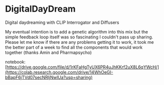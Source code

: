 # DigitalDayDream
Digital daydreaming with CLIP Interrogator and Diffusers

My eventual intention is to add a genetic algorithm into this mix but the simple feedback loop itself was so fascinating I couldn't pass up sharing. Please let me know if there are any problems getting it to work, it took me the better part of a week to find all the components that would work together (thanks Amin and Pharmapsycho) 

notebook: [https://drive.google.com/file/d/1rKFaHgTyUX6PR4uJhKKrf2uX8L6qYWcH/](https://colab.research.google.com/drive/14WhOeGI-bBapF6jTVd07secNRljNwlUa?usp=sharing)
